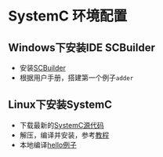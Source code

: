 # SystemC 环境配置
## Windows下安装IDE SCBuilder
* 安装[SCBuilder](http://www.ht-lab.com/scbuilder.htm)
* 根据用户手册，搭建第一个例子`adder`

## Linux下安装SystemC
* 下载最新的[SystemC源代码](https://www.accellera.org/downloads/standards/systemc)
* 解压，编译并安装，参考[教程](https://howto.tech.blog/2016/11/27/installing-systemc-2-3-1/)
* 本地编译[hello例子](./code/hello/Makefile)